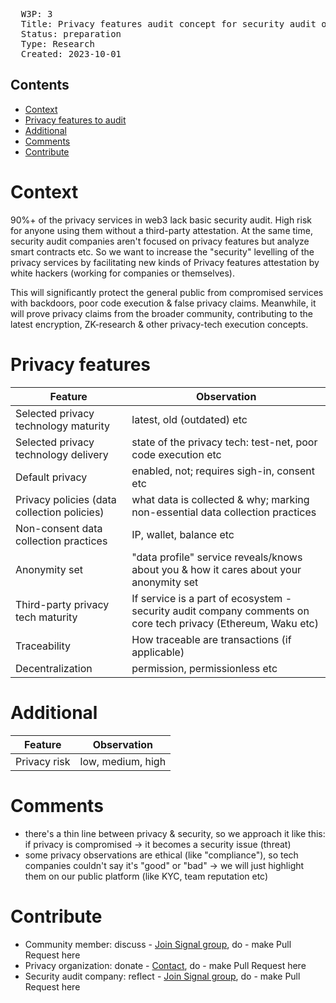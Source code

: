 <pre>
  W3P: 3
  Title: Privacy features audit concept for security audit organizations & whitehackers (research)
  Status: preparation
  Type: Research
  Created: 2023-10-01
</pre>
## Contents
- [Context](#Context)
- [Privacy features to audit](#Privacy-features)
- [Additional](#Additional)
- [Comments](#Comments)
- [Contribute](#Contribute)

# Context 

90%+ of the privacy services in web3 lack basic security audit. High risk for anyone using them without a third-party attestation.
At the same time, security audit companies aren't focused on privacy features but analyze smart contracts etc. So we want to increase the "security" levelling of the privacy services by facilitating new kinds of Privacy features attestation by white hackers (working for companies or themselves).

This will significantly protect the general public from compromised services with backdoors, poor code execution & false privacy claims. Meanwhile, it will prove privacy claims from the broader community, contributing to the latest encryption, ZK-research & other privacy-tech execution concepts.

# Privacy features

| Feature  | Observation | 
| ------------- | ------------- 
| Selected privacy technology maturity | latest, old (outdated) etc |
| Selected privacy technology delivery | state of the privacy tech: test-net, poor code execution etc |
| Default privacy | enabled, not; requires sigh-in, consent etc |
| Privacy policies (data collection policies) | what data is collected & why; marking non-essential data collection practices |
| Non-consent data collection practices | IP, wallet, balance etc |
| Anonymity set | "data profile" service reveals/knows about you & how it cares about your anonymity set |
| Third-party privacy tech maturity | If service is a part of ecosystem - security audit company comments on core tech privacy (Ethereum, Waku etc) |
| Traceability | How traceable are transactions (if applicable) |
| Decentralization | permission, permissionless etc |

# Additional

| Feature  | Observation  | 
| ------------- | ------------- 
| Privacy risk | low, medium, high |

# Comments
- there's a thin line between privacy & security, so we approach it like this: if privacy is compromised -> it becomes a security issue (threat)
- some privacy observations are ethical (like "compliance"), so tech companies couldn't say it's "good" or "bad" -> we will just highlight them on our public platform (like KYC,  team reputation etc)

# Contribute

- Community member: discuss - [Join Signal group](https://chat.web3privacy.info/), do - make Pull Request here
- Privacy organization: donate - [Contact](https://twitter.com/PG_CDG), do - make Pull Request here
- Security audit company: reflect - [Join Signal group](https://chat.web3privacy.info/), do - make Pull Request here
